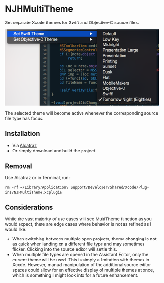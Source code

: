 # NJHMultiTheme
Set separate Xcode themes for Swift and Objective-C source files.

![](https://raw.githubusercontent.com/nathanhosselton/NJHMultiTheme/master/Screenshot.png)

The selected theme will become active whenever the corresponding source file type has focus.
## Installation
* Via [Alcatraz](http://alcatraz.io)
* Or simply download and build the project

## Removal
Use Alcatraz or in Terminal, run:
```
rm -rf ~/Library/Application\ Support/Developer/Shared/Xcode/Plug-ins/NJHMultiTheme.xcplugin
```

## Considerations
While the vast majority of use cases will see MultiTheme function as you would expect, there are edge cases where behavior is not as refined as I would like.
* When switching between multiple open projects, theme changing is not as quick when landing on a different file type and may sometimes flicker. Clicking into the source editor will settle this.
* When multiple file types are opened in the Assistant Editor, only the current theme will be used. This is simply a limitation with themes in Xcode. However, manual manipulation of the additional source editor spaces could allow for an effective display of multiple themes at once, which is something I might look into for a future enhancement.
